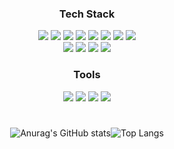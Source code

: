 <div align="center">
  
### Tech Stack
<img src="https://img.shields.io/badge/Android-3DDC84?style=flat&logo=Android&logoColor=FFFFFF"> <img src="https://img.shields.io/badge/Kotlin-7F52FF?style=flat&logo=Kotlin&logoColor=FFFFFF"/> <img src="https://img.shields.io/badge/java-007396?style=flat&logo=java&logoColor=FFFFFF"> 
<img src="https://img.shields.io/badge/Python-3776AB?style=flat&logo=Python&logoColor=FFFFFF"> <img src="https://img.shields.io/badge/C++-00599C?style=flat&logo=C++&logoColor=FFFFFF"> 
<img src="https://img.shields.io/badge/HTML-E34F26?style=flat&logo=HTML5&logoColor=FFFFFF"> <img src="https://img.shields.io/badge/CSS3-1572B6?style=flat&logo=CSS3&logoColor=FFFFFF"> <img src="https://img.shields.io/badge/JavaScript-F7DF1E?style=flat&logo=JavaScript&logoColor=FFFFFF"> <br>
<img src="https://img.shields.io/badge/PHP-777BB4?style=flat&logo=PHP&logoColor=FFFFFF"> <img src="https://img.shields.io/badge/MySQL-4479A1?style=flat&logo=MySQL&logoColor=FFFFFF"> <img src="https://img.shields.io/badge/Oracle-F80000?style=flat&logo=Oracle&logoColor=FFFFFF"> <img src="https://img.shields.io/badge/Firebase-FFCA28?style=flat&logo=Firebase&logoColor=FFFFFF">

### Tools
<img src="https://img.shields.io/badge/Git-F05032?style=flat&logo=Git&logoColor=FFFFFF"> [<img src="https://img.shields.io/badge/GitHub-181717?style=flat&logo=GitHub&logoColor=FFFFFF">](https://github.com/JungWooGeon) <img src="https://img.shields.io/badge/Notion-000000?style=flat&logo=Notion&logoColor=FFFFFF"> [<img src="https://img.shields.io/badge/Velog-20C997?style=flat&logo=Velog&logoColor=FFFFFF">](https://velog.io/@pass)

#

![Anurag's GitHub stats](https://github-readme-stats.vercel.app/api?username=JungWooGeon&show_icons=true&theme=radical)![Top Langs](https://github-readme-stats.vercel.app/api/top-langs/?username=JungWooGeon&layout=compact&theme=radical)
<!-- synthwave -->
  
</div>

<!--
**JungWooGeon/JungWooGeon** is a ✨ _special_ ✨ repository because its `README.md` (this file) appears on your GitHub profile.

Here are some ideas to get you started:

- 🔭 I’m currently working on ...
- 🌱 I’m currently learning ...
- 👯 I’m looking to collaborate on ...
- 🤔 I’m looking for help with ...
- 💬 Ask me about ...
- 📫 How to reach me: ...
- 😄 Pronouns: ...
- ⚡ Fun fact: ...
- 👋 Hi there 

https://eunhee-programming.tistory.com/239
https://velog.io/@gomdorij/Github%EA%B9%83%ED%97%88%EB%B8%8C-%ED%94%84%EB%A1%9C%ED%95%84-%EA%BE%B8%EB%AF%B8%EA%B8%B0
https://simpleicons.org/?q=sass
-->
